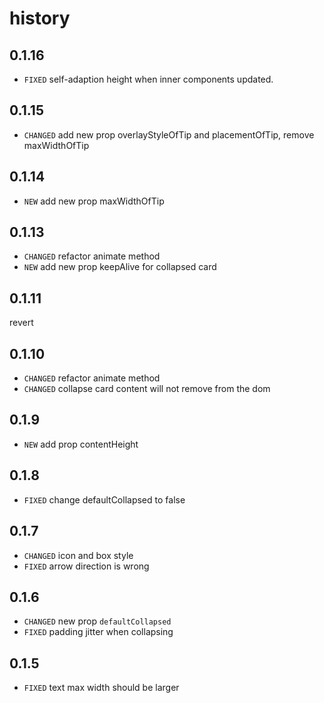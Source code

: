 # history
## 0.1.16

* `FIXED` self-adaption height when inner components updated.

## 0.1.15
* `CHANGED` add new prop overlayStyleOfTip and placementOfTip, remove maxWidthOfTip

## 0.1.14
* `NEW` add new prop maxWidthOfTip

## 0.1.13
* `CHANGED` refactor animate method
* `NEW` add new prop keepAlive for collapsed card

## 0.1.11
revert

## 0.1.10
* `CHANGED` refactor animate method
* `CHANGED` collapse card content will not remove from the dom

## 0.1.9

* `NEW` add prop contentHeight

## 0.1.8
* `FIXED` change defaultCollapsed to false

## 0.1.7
* `CHANGED` icon and box style
* `FIXED` arrow direction is wrong

## 0.1.6

* `CHANGED` new prop `defaultCollapsed`
* `FIXED` padding jitter when collapsing

## 0.1.5

* `FIXED` text max width should be larger
